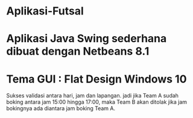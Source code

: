 # Aplikasi-Futsal
# Aplikasi Java Swing sederhana dibuat dengan Netbeans 8.1
# Tema GUI : Flat Design Windows 10

Sukses validasi antara hari, jam dan lapangan.
jadi jika Team A sudah boking antara jam 15:00 hingga 17:00,
maka Team B akan ditolak jika jam bokingnya ada diantara jam boking Team A. 
